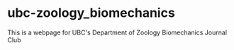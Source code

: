 # ubc-zoology_biomechanics
This is a webpage for UBC's Department of Zoology Biomechanics Journal Club
